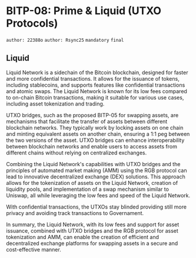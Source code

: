 # BITP-08: Prime & Liquid (UTXO Protocols)

`author: 22388o` `author: Rsync25` `mandatory` `final`

## Liquid

Liquid Network is a sidechain of the Bitcoin blockchain, designed for faster and more confidential transactions. It allows for the issuance of tokens, including stablecoins, and supports features like confidential transactions and atomic swaps. The Liquid Network is known for its low fees compared to on-chain Bitcoin transactions, making it suitable for various use cases, including asset tokenization and trading.

UTXO bridges, such as the proposed BITP-05 for swapping assets, are mechanisms that facilitate the transfer of assets between different blockchain networks. They typically work by locking assets on one chain and minting equivalent assets on another chain, ensuring a 1:1 peg between the two versions of the asset. UTXO bridges can enhance interoperability between blockchain networks and enable users to access assets from different chains without relying on centralized exchanges.

Combining the Liquid Network's capabilities with UTXO bridges and the principles of automated market making (AMM) using the RGB protocol can lead to innovative decentralized exchange (DEX) solutions. This approach allows for the tokenization of assets on the Liquid Network, creation of liquidity pools, and implementation of a swap mechanism similar to Uniswap, all while leveraging the low fees and speed of the Liquid Network.

With confidential transactions, the UTXOs stay blinded providing still more privacy and avoiding track transactions to Governament.

In summary, the Liquid Network, with its low fees and support for asset issuance, combined with UTXO bridges and the RGB protocol for asset tokenization and AMM, can enable the creation of efficient and decentralized exchange platforms for swapping assets in a secure and cost-effective manner.
